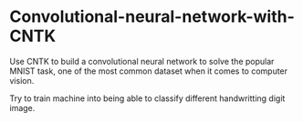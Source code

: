 # Convolutional-neural-network-with-CNTK

Use CNTK to build a convolutional neural network to solve the popular MNIST task, one of the most common dataset when it 
comes to computer vision. 

Try to train machine into being able to classify different handwritting digit image.
